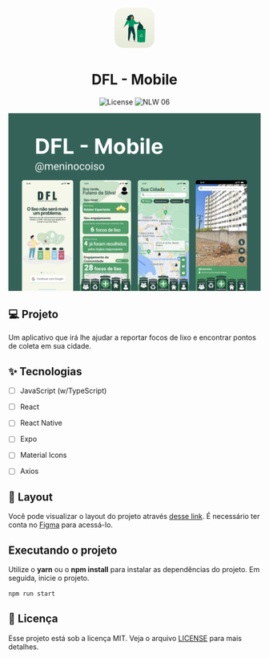 <h1 align="center">
    <img alt="DFL - Mobile" height="80" title="DFL - Mobile" src=".github/app_icon.png" />
</h1>
<h1 align="center">
  DFL - Mobile
</h1>

<p align="center">
  <img alt="License" src="https://img.shields.io/static/v1?label=license&message=MIT&color=346259&labelColor=26413C">

 <img src="https://img.shields.io/static/v1?label=version&message=web&color=346259&labelColor=26413C" alt="NLW 06" />
</p>


![cover](.github/cover.png?style=flat)


## 💻 Projeto
Um aplicativo que irá lhe ajudar a reportar focos de lixo e encontrar pontos de coleta em sua cidade.

## ✨ Tecnologias

-   [ ] JavaScript (w/TypeScript)
-   [ ] React
-   [ ] React Native
-   [ ] Expo
-   [ ] Material Icons
-   [ ] Axios


## 🔖 Layout

Você pode visualizar o layout do projeto através [desse link](https://www.figma.com/file/WSAdXvaBPIDKfDSbqyqvyM/DFL---Mobile?node-id=0%3A1). É necessário ter conta no [Figma](http://figma.com/) para acessá-lo.


## Executando o projeto

Utilize o **yarn** ou o **npm install** para instalar as dependências do projeto.
Em seguida, inicie o projeto.

```cl
npm run start
```



## 📄 Licença

Esse projeto está sob a licença MIT. Veja o arquivo [LICENSE](LICENSE.md) para mais detalhes.

<br />
